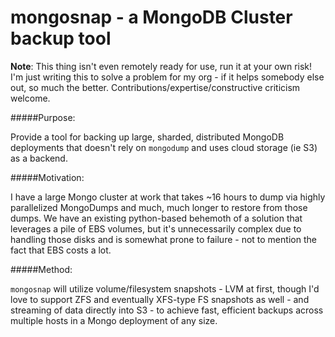 # mongosnap - a MongoDB Cluster backup tool

**Note**: This thing isn't even remotely ready for use, run it at your own risk! I'm just writing this to solve a problem for my org - if it helps somebody else out, so much the better. Contributions/expertise/constructive criticism welcome.

#####Purpose:

Provide a tool for backing up large, sharded, distributed MongoDB deployments that doesn't rely on `mongodump` and uses cloud storage (ie S3) as a backend.

#####Motivation:

I have a large Mongo cluster at work that takes ~16 hours to dump via highly parallelized MongoDumps and much, much longer to restore from those dumps. We have an existing python-based behemoth of a solution that leverages a pile of EBS volumes, but it's unnecessarily complex due to handling those disks and is somewhat prone to failure - not to mention the fact that EBS costs a lot.

#####Method:

`mongosnap` will utilize volume/filesystem snapshots - LVM at first, though I'd love to support ZFS and eventually XFS-type FS snapshots as well - and streaming of data directly into S3 - to achieve fast, efficient backups across multiple hosts in a Mongo deployment of any size.
